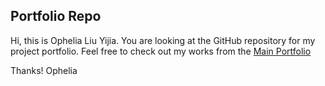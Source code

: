 ## Portfolio Repo

Hi, this is Ophelia Liu Yijia. You are looking at the GitHub repository for my project portfolio. Feel free to check out my works from the [Main Portfolio](https://ophelialyj.github.io/)

Thanks!
Ophelia